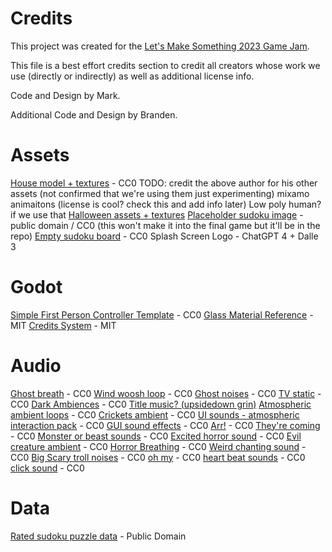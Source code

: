 # Credits

This project was created for the [Let's Make Something 2023 Game Jam](https://itch.io/jam/lets-make-something-2023).

This file is a best effort credits section to credit all creators whose work we use (directly or indirectly) as well as additional license info.

Code and Design by Mark.

Additional Code and Design by Branden.

# Assets

[House model + textures](https://elbolilloduro.itch.io/house) - CC0
TODO: credit the above author for his other assets (not confirmed that we're using them just experimenting)
mixamo animaitons (license is cool? check this and add info later)
Low poly human? if we use that
[Halloween assets + textures](https://elbolilloduro.itch.io/halloween)
[Placeholder sudoku image](https://en.wikipedia.org/wiki/File:Sudoku_Puzzle_by_L2G-20050714_standardized_layout.svg) - public domain / CC0 (this won't make it into the final game but it'll be in the repo)
[Empty sudoku board](https://commons.wikimedia.org/wiki/File:9x9_Empty_Sudoku_Grid.svg) - CC0
Splash Screen Logo - ChatGPT 4 + Dalle 3

# Godot

[Simple First Person Controller Template](https://github.com/rbarongr/GodotFirstPersonController) - CC0
[Glass Material Reference](https://gitlab.com/zolno/godot-experiments/-/tree/glass) - MIT
[Credits System](https://github.com/benbishopnz/godot-credits/tree/master) - MIT

# Audio

[Ghost breath](https://opengameart.org/content/ghost-breath) - CC0
[Wind woosh loop](https://opengameart.org/content/wind-whoosh-loop) - CC0
[Ghost noises](https://opengameart.org/content/ghost-monster-voice-moaning-growling) - CC0
[TV static](https://freesound.org/people/qubodup/sounds/188798/) - CC0
[Dark Ambiences](https://opengameart.org/content/dark-ambiences) - CC0
[Title music? (upsidedown grin)](https://opengameart.org/content/upside-down-grin-freaky-ambient)
[Atmospheric ambient loops](https://opengameart.org/content/4-atmospheric-ghostly-loops) - CC0
[Crickets ambient](https://opengameart.org/content/crickets-ambient-noise-loopable) - CC0
[UI sounds - atmospheric interaction pack](https://opengameart.org/content/atmospheric-interaction-sound-pack) - CC0
[GUI sound effects](https://opengameart.org/content/gui-sound-effects) - CC0
[Arr!](https://opengameart.org/content/arr) - CC0
[They're coming](https://opengameart.org/content/their-coming-generic-horn-sound) - CC0
[Monster or beast sounds](https://opengameart.org/content/monster-or-beast-sounds) - CC0
[Excited horror sound](https://opengameart.org/content/excited-horror-sound) - CC0
[Evil creature ambient](https://opengameart.org/content/evil-creature) - CC0
[Horror Breathing](https://opengameart.org/content/horror-breathing) - CC0
[Weird chanting sound](https://opengameart.org/content/weird-chanting-sound) - CC0
[Big Scary troll noises](https://opengameart.org/content/big-scary-troll-sounds) - CC0
[oh my](https://opengameart.org/content/oh-my-help-me-posh-english-high-pitched) - CC0
[heart beat sounds](https://opengameart.org/content/heartbeat-sounds) - CC0
[click sound](https://opengameart.org/content/click-sounds6) - CC0

# Data
[Rated sudoku puzzle data](https://github.com/grantm/sudoku-exchange-puzzle-bank) - Public Domain
